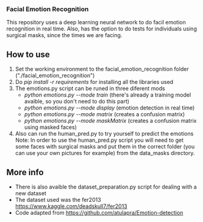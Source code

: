 ### Facial Emotion Recognition ###

This repository uses a deep learning neural network to do facil emotion recognition in real
time. Also, has the option to do tests for individuals using surgical masks, since the times
we are facing.

## How to use ##

1. Set the working environment to the facial_emotion_recognition folder ("./facial_emotion_recognition")
2. Do *pip install -r requirements* for installing all the libraries used
3. The emotions.py script can be runed in three diferent mods
    * *python emotions.py --mode train* (there's already a training model avaible, so you don't need to do this part)
    * *python emotions.py --mode display* (emotion detection in real time)
    * *python emotions.py --mode matrix* (creates a confusion matrix)
    * *python emotions.py --mode maskMatrix* (creates a confusion matrix using masked faces)
4. Also can run the human_pred.py to try yourself to predict the emotions 
Note: In order to use the human_pred.py script you will need to get some faces with surgical masks and put them in the correct
      folder (you can use your own pictures for example) from the data_masks directory.

## More info ##

* There is also avaible the dataset_preparation.py script for dealing with a new dataset
* The dataset used was the fer2013 <https://www.kaggle.com/deadskull7/fer2013>
* Code adapted from <https://github.com/atulapra/Emotion-detection>
